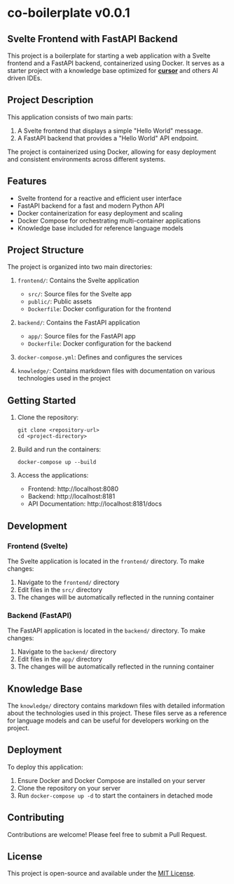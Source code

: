 # co-boilerplate v0.0.1
## Svelte Frontend with FastAPI Backend

This project is a boilerplate for starting a web application with a Svelte frontend and a FastAPI backend, containerized using Docker. It serves as a starter project with a knowledge base optimized for [**cursor**](https://cursor.com) and others AI driven IDEs.

## Project Description

This application consists of two main parts:
1. A Svelte frontend that displays a simple "Hello World" message.
2. A FastAPI backend that provides a "Hello World" API endpoint.

The project is containerized using Docker, allowing for easy deployment and consistent environments across different systems.

## Features

- Svelte frontend for a reactive and efficient user interface
- FastAPI backend for a fast and modern Python API
- Docker containerization for easy deployment and scaling
- Docker Compose for orchestrating multi-container applications
- Knowledge base included for reference language models

## Project Structure

The project is organized into two main directories:

1. `frontend/`: Contains the Svelte application
   - `src/`: Source files for the Svelte app
   - `public/`: Public assets
   - `Dockerfile`: Docker configuration for the frontend

2. `backend/`: Contains the FastAPI application
   - `app/`: Source files for the FastAPI app
   - `Dockerfile`: Docker configuration for the backend

3. `docker-compose.yml`: Defines and configures the services

4. `knowledge/`: Contains markdown files with documentation on various technologies used in the project

## Getting Started

1. Clone the repository:
   ```
   git clone <repository-url>
   cd <project-directory>
   ```

2. Build and run the containers:
   ```
   docker-compose up --build
   ```

3. Access the applications:
   - Frontend: http://localhost:8080
   - Backend: http://localhost:8181
   - API Documentation: http://localhost:8181/docs

## Development

### Frontend (Svelte)

The Svelte application is located in the `frontend/` directory. To make changes:

1. Navigate to the `frontend/` directory
2. Edit files in the `src/` directory
3. The changes will be automatically reflected in the running container

### Backend (FastAPI)

The FastAPI application is located in the `backend/` directory. To make changes:

1. Navigate to the `backend/` directory
2. Edit files in the `app/` directory
3. The changes will be automatically reflected in the running container

## Knowledge Base

The `knowledge/` directory contains markdown files with detailed information about the technologies used in this project. These files serve as a reference for language models and can be useful for developers working on the project.

## Deployment

To deploy this application:

1. Ensure Docker and Docker Compose are installed on your server
2. Clone the repository on your server
3. Run `docker-compose up -d` to start the containers in detached mode

## Contributing

Contributions are welcome! Please feel free to submit a Pull Request.

## License

This project is open-source and available under the [MIT License](LICENSE).
